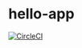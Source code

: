 # hello-app
[![CircleCI](https://dl.circleci.com/status-badge/img/gh/Epowei/hello-app/tree/main.svg?style=svg)](https://dl.circleci.com/status-badge/redirect/gh/Epowei/hello-app/tree/main)
